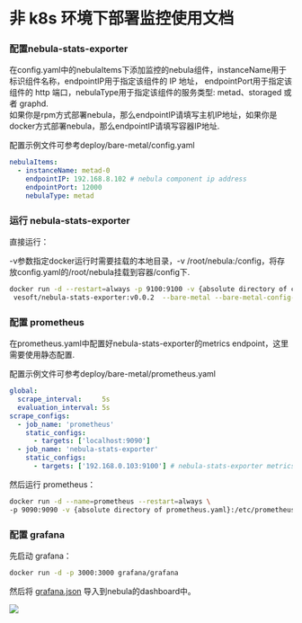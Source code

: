 # 非 k8s 环境下部署监控使用文档

### 配置nebula-stats-exporter

在config.yaml中的nebulaItems下添加监控的nebula组件，instanceName用于标识组件名称，endpointIP用于指定该组件的 IP 地址，
endpointPort用于指定该组件的 http 端口，nebulaType用于指定该组件的服务类型: metad、storaged 或者 graphd.  
如果你是rpm方式部署nebula，那么endpointIP请填写主机IP地址，如果你是docker方式部署nebula，那么endpointIP请填写容器IP地址.
  
配置示例文件可参考deploy/bare-metal/config.yaml

```yaml
nebulaItems:
  - instanceName: metad-0
    endpointIP: 192.168.8.102 # nebula component ip address
    endpointPort: 12000
    nebulaType: metad
```

### 运行 nebula-stats-exporter

直接运行： 

-v参数指定docker运行时需要挂载的本地目录，-v /root/nebula:/config，将存放config.yaml的/root/nebula挂载到容器/config下.

```bash
docker run -d --restart=always -p 9100:9100 -v {absolute directory of config.yaml}:/config \
 vesoft/nebula-stats-exporter:v0.0.2  --bare-metal --bare-metal-config-path=/config/config.yaml
```

### 配置 prometheus

在prometheus.yaml中配置好nebula-stats-exporter的metrics endpoint，这里需要使用静态配置.
 
配置示例文件可参考deploy/bare-metal/prometheus.yaml

```yaml
global:
  scrape_interval:     5s
  evaluation_interval: 5s
scrape_configs:
  - job_name: 'prometheus'
    static_configs:
      - targets: ['localhost:9090']
  - job_name: 'nebula-stats-exporter'
    static_configs:
      - targets: ['192.168.0.103:9100'] # nebula-stats-exporter metrics endpoints
```

然后运行 prometheus：

```bash
docker run -d --name=prometheus --restart=always \
-p 9090:9090 -v {absolute directory of prometheus.yaml}:/etc/prometheus/ prom/prometheus
```

### 配置 grafana

先启动 grafana：

```bash
docker run -d -p 3000:3000 grafana/grafana
```

然后将 [grafana.json](!https://github.com/vesoft-inc/nebula-stats-exporter/blob/master/deploy/grafana/bare-metal/nebula-grafana.json) 
导入到nebula的dashboard中。
    
![](https://user-images.githubusercontent.com/51590253/84129424-860abb80-aa74-11ea-9208-c5a66cade0f8.gif)